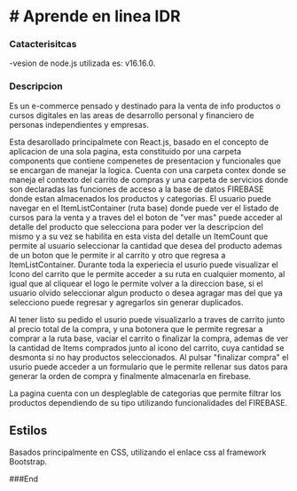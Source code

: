 
# # Aprende en linea IDR


### Catacterisitcas

-vesion de node.js utilizada es: v16.16.0.

### Descripcion
 Es un e-commerce  pensado y destinado para la venta de info productos o cursos digitales en las areas de desarrollo personal y financiero de personas independientes y empresas.
 
 Esta desarollado principalmete con React.js, basado en el concepto de aplicacion de una sola pagina, esta constituido por una carpeta components que contiene  compenetes de presentacion y funcionales que se encargan de manejar la logica. Cuenta con una carpeta contex donde se maneja el contexto del carrito de compras y una carpeta de servicios donde son declaradas las funciones de acceso a la base de datos FIREBASE donde estan almacenados los productos y categorias. El usuario puede navegar en el ItemListContainer (ruta base) donde puede ver el listado de cursos para la venta y a traves del el boton de "ver mas" puede acceder al detalle del producto que selecciona para poder ver la descripcion del mismo y a su vez se habilita en esta vista del detalle un ItemCount que permite al usuario seleccionar la cantidad que desea del producto ademas de un boton que le permite ir al carrito y otro que regresa a ItemListContainer. Durante toda la experiecia el usurio puede visualizar el Icono del carrito que le permite acceder a su ruta en cualquier momento, al igual que al cliquear el logo le permite volver a la direccion base, si el usuario olvido seleccionar algun producto o desea agragar mas del que ya selecciono puede regresar y agregarlos sin generar duplicados.
 
 
 Al tener listo su pedido el usurio puede visualizarlo a traves de carrito junto al precio total de la compra, y una botonera que le permite regresar a comprar a la ruta base, vaciar el carrito o finalizar la compra, ademas de ver la cantidad de Items comprados junto al icono del carrito, cuya cantidad se desmonta si no hay productos seleccionados. Al pulsar "finalizar compra" el usurio puede acceder a un formulario que le permite rellenar sus datos para generar la orden de compra y finalmente almacenarla  en firebase.
 
 
 La pagina cuenta con un despleglable de categorias que permite filtrar los productos dependiendo de su tipo utilizando funcionalidades del FIREBASE.


## Estilos

Basados principalmente en CSS, utilizando el enlace css al  framework  Bootstrap.

###End